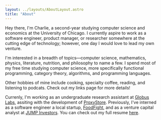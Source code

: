 ```yaml
---
layout: ../layouts/AboutLayout.astro
title: "About"
---
```


Hey there, I'm Charlie, a second-year studying computer science and economics at the University of Chicago. I currently aspire to work as a software engineer, product manager, or researcher somewhere at the cutting edge of technology; however, one day I would love to lead my own venture.

I'm interested in a breadth of topics—computer science, mathematics,
physics, literature, nutrition, and philosophy to name a few. I spend
most of my free time studying computer science, more specifically
functional programming, category theory, algorithms, and programming languages.

Other hobbies of mine include cooking, specialty coffee, reading, and listening
to podcats. Check out my links page for more details!

Currenly, I'm working as an undergraduate research assistant at [Globus Labs](https://labs.globus.org/),
assiting with the development of [ProxyStore](https://proxystore.readthedocs.io/en/latest/).
Previously, I've interned as a software engineer a local startup,
[FoodFight](https://www.getfoodfight.com/), and as a venture capital analyst at
[JUMP Investors](https://jumpinvestors.com/). You can check out my full resume
[here](https://drive.google.com/file/d/1vXVFs-rGtJTjWAPjgvHP2E8sORan5Vg7/view?usp=sharing).

